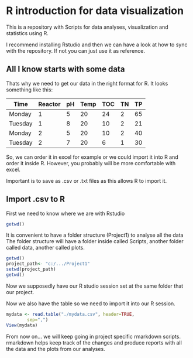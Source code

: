 # R introduction for data visualization

This is a repository with Scripts for data analyses, visualization and statistics
using R.

I recommend installing Rstudio and then we can have a look at how to sync with 
the repository. If not you can just use it as reference.

## All I know starts with some data

Thats why we need to get our data in the right format for R.
It looks something like this:

| Time    | Reactor | pH | Temp | TOC | TN | TP |
|---------|---------|----|------|-----|----|----|
| Monday  | 1       | 5  | 20   | 24  | 2  | 65 |
| Tuesday | 1       | 8  | 20   | 10  | 2  | 21 |
| Monday  | 2       | 5  | 20   | 10  | 2  | 40 |
| Tuesday | 2       | 7  | 20   | 6   | 1  | 30 |

So, we can order it in excel for example or we could import it into R and order
it inside R. However, you probably will be more comfortable with excel.

Important is to save as .csv or .txt files as this allows R to import it.

## Import .csv to R

First we need to know where we are with Rstudio

```R
getwd()
```
It is convenient to have a folder structure (Project1) to analyse all the data
The folder structure will have a folder inside called Scripts, another folder 
called data, another called plots.

```R
getwd()
project_path<- "c:/.../Project1"
setwd(project_path)
getwd()
```
Now we supposedly have our R studio session set at the same folder that our 
project.

Now we also have the table so we need to import it into our R session.

```R
mydata <- read.table("./mydata.csv", header=TRUE,
        sep=",")
View(mydata)
```
From now on... we will keep going in project specific rmarkdown scripts.
rmarkdown helps keep track of the changes and produce reports with all the data
and the plots from our analyses.


